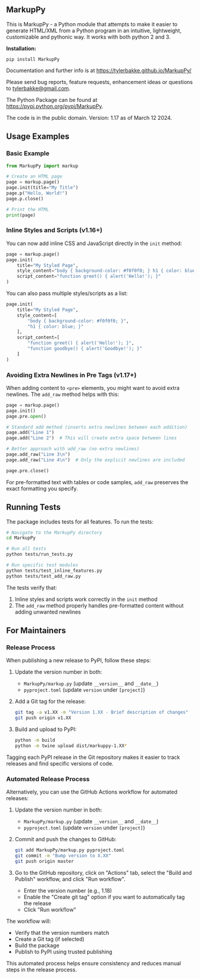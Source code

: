 ## MarkupPy
This is MarkupPy - a Python module that attempts to make it easier to generate HTML/XML from a Python program in an intuitive, lightweight, customizable and pythonic way. It works with both python 2 and 3.

<b>Installation:</b>
    
    pip install MarkupPy

Documentation and further info is at https://tylerbakke.github.io/MarkupPy/

Please send bug reports, feature requests, enhancement ideas or questions to tylerbakke@gmail.com.

The Python Package can be found at https://pypi.python.org/pypi/MarkupPy.

The code is in the public domain. Version: 1.17 as of March 12 2024.

## Usage Examples

### Basic Example

```python
from MarkupPy import markup

# Create an HTML page
page = markup.page()
page.init(title="My Title")
page.p("Hello, World!")
page.p.close()

# Print the HTML
print(page)
```

### Inline Styles and Scripts (v1.16+)

You can now add inline CSS and JavaScript directly in the `init` method:

```python
page = markup.page()
page.init(
    title="My Styled Page",
    style_content="body { background-color: #f0f0f0; } h1 { color: blue; }",
    script_content="function greet() { alert('Hello!'); }"
)
```

You can also pass multiple styles/scripts as a list:

```python
page.init(
    title="My Styled Page",
    style_content=[
        "body { background-color: #f0f0f0; }",
        "h1 { color: blue; }"
    ],
    script_content=[
        "function greet() { alert('Hello!'); }",
        "function goodbye() { alert('Goodbye!'); }"
    ]
)
```

### Avoiding Extra Newlines in Pre Tags (v1.17+)

When adding content to `<pre>` elements, you might want to avoid extra newlines. The `add_raw` method helps with this:

```python
page = markup.page()
page.init()
page.pre.open()

# Standard add method (inserts extra newlines between each addition)
page.add("Line 1")
page.add("Line 2")  # This will create extra space between lines

# Better approach with add_raw (no extra newlines)
page.add_raw("Line 3\n")
page.add_raw("Line 4\n")  # Only the explicit newlines are included

page.pre.close()
```

For pre-formatted text with tables or code samples, `add_raw` preserves the exact formatting you specify.

## Running Tests

The package includes tests for all features. To run the tests:

```bash
# Navigate to the MarkupPy directory
cd MarkupPy

# Run all tests
python tests/run_tests.py

# Run specific test modules
python tests/test_inline_features.py
python tests/test_add_raw.py
```

The tests verify that:
1. Inline styles and scripts work correctly in the `init` method
2. The `add_raw` method properly handles pre-formatted content without adding unwanted newlines

## For Maintainers

### Release Process

When publishing a new release to PyPI, follow these steps:

1. Update the version number in both:
   - `MarkupPy/markup.py` (update `__version__` and `__date__`)
   - `pyproject.toml` (update `version` under `[project]`)

2. Add a Git tag for the release:
   ```bash
   git tag -a v1.XX -m "Version 1.XX - Brief description of changes"
   git push origin v1.XX
   ```

3. Build and upload to PyPI:
   ```bash
   python -m build
   python -m twine upload dist/markuppy-1.XX*
   ```

Tagging each PyPI release in the Git repository makes it easier to track releases and find specific versions of code.

### Automated Release Process

Alternatively, you can use the GitHub Actions workflow for automated releases:

1. Update the version number in both:
   - `MarkupPy/markup.py` (update `__version__` and `__date__`)
   - `pyproject.toml` (update `version` under `[project]`)

2. Commit and push the changes to GitHub:
   ```bash
   git add MarkupPy/markup.py pyproject.toml
   git commit -m "Bump version to X.XX"
   git push origin master
   ```

3. Go to the GitHub repository, click on "Actions" tab, select the "Build and Publish" workflow, and click "Run workflow".
   - Enter the version number (e.g., 1.18)
   - Enable the "Create git tag" option if you want to automatically tag the release
   - Click "Run workflow"

The workflow will:
- Verify that the version numbers match
- Create a Git tag (if selected)
- Build the package
- Publish to PyPI using trusted publishing

This automated process helps ensure consistency and reduces manual steps in the release process.
